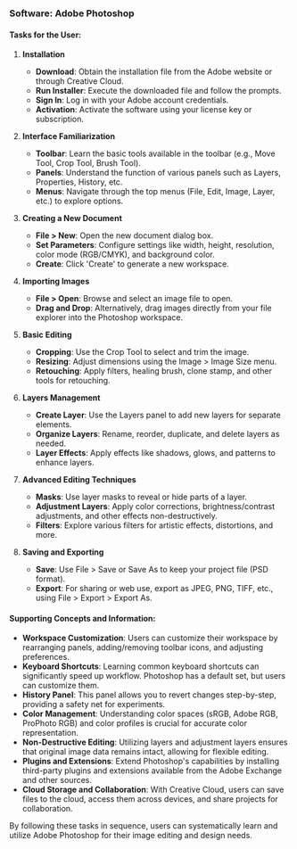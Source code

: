 ### Software: Adobe Photoshop

#### Tasks for the User:

1. **Installation**
   - **Download**: Obtain the installation file from the Adobe website or through Creative Cloud.
   - **Run Installer**: Execute the downloaded file and follow the prompts.
   - **Sign In**: Log in with your Adobe account credentials.
   - **Activation**: Activate the software using your license key or subscription.

2. **Interface Familiarization**
   - **Toolbar**: Learn the basic tools available in the toolbar (e.g., Move Tool, Crop Tool, Brush Tool).
   - **Panels**: Understand the function of various panels such as Layers, Properties, History, etc.
   - **Menus**: Navigate through the top menus (File, Edit, Image, Layer, etc.) to explore options.

3. **Creating a New Document**
   - **File > New**: Open the new document dialog box.
   - **Set Parameters**: Configure settings like width, height, resolution, color mode (RGB/CMYK), and background color.
   - **Create**: Click 'Create' to generate a new workspace.

4. **Importing Images**
   - **File > Open**: Browse and select an image file to open.
   - **Drag and Drop**: Alternatively, drag images directly from your file explorer into the Photoshop workspace.

5. **Basic Editing**
   - **Cropping**: Use the Crop Tool to select and trim the image.
   - **Resizing**: Adjust dimensions using the Image > Image Size menu.
   - **Retouching**: Apply filters, healing brush, clone stamp, and other tools for retouching.

6. **Layers Management**
   - **Create Layer**: Use the Layers panel to add new layers for separate elements.
   - **Organize Layers**: Rename, reorder, duplicate, and delete layers as needed.
   - **Layer Effects**: Apply effects like shadows, glows, and patterns to enhance layers.

7. **Advanced Editing Techniques**
   - **Masks**: Use layer masks to reveal or hide parts of a layer.
   - **Adjustment Layers**: Apply color corrections, brightness/contrast adjustments, and other effects non-destructively.
   - **Filters**: Explore various filters for artistic effects, distortions, and more.

8. **Saving and Exporting**
   - **Save**: Use File > Save or Save As to keep your project file (PSD format).
   - **Export**: For sharing or web use, export as JPEG, PNG, TIFF, etc., using File > Export > Export As.

#### Supporting Concepts and Information:

- **Workspace Customization**: Users can customize their workspace by rearranging panels, adding/removing toolbar icons, and adjusting preferences.
- **Keyboard Shortcuts**: Learning common keyboard shortcuts can significantly speed up workflow. Photoshop has a default set, but users can customize them.
- **History Panel**: This panel allows you to revert changes step-by-step, providing a safety net for experiments.
- **Color Management**: Understanding color spaces (sRGB, Adobe RGB, ProPhoto RGB) and color profiles is crucial for accurate color representation.
- **Non-Destructive Editing**: Utilizing layers and adjustment layers ensures that original image data remains intact, allowing for flexible editing.
- **Plugins and Extensions**: Extend Photoshop's capabilities by installing third-party plugins and extensions available from the Adobe Exchange and other sources.
- **Cloud Storage and Collaboration**: With Creative Cloud, users can save files to the cloud, access them across devices, and share projects for collaboration.

By following these tasks in sequence, users can systematically learn and utilize Adobe Photoshop for their image editing and design needs.